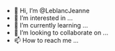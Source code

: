 - 👋 Hi, I’m @LeblancJeanne
- 👀 I’m interested in ...
- 🌱 I’m currently learning ...
- 💞️ I’m looking to collaborate on ...
- 📫 How to reach me ...

<!---
LeblancJeanne/LeblancJeanne is a ✨ special ✨ repository because its `README.md` (this file) appears on your GitHub profile.
You can click the Preview link to take a look at your changes.
--->
